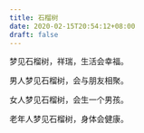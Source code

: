 ```yaml
---
title: 石榴树
date: 2020-02-15T20:54:12+08:00
draft: false
---
```


梦见石榴树，祥瑞，生活会幸福。


男人梦见石榴树，会与朋友相聚。


女人梦见石榴树，会生一个男孩。


老年人梦见石榴树，身体会健康。

